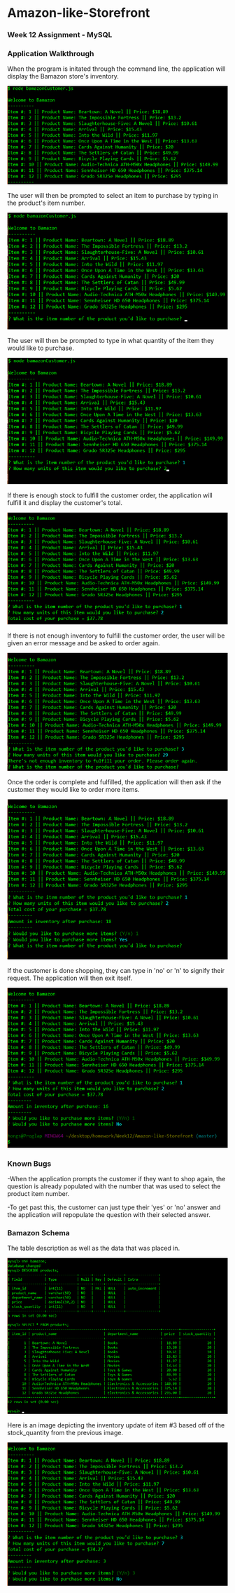 # Amazon-like-Storefront
### Week 12 Assignment - MySQL


### Application Walkthrough

When the program is initated through the command line, the application will display the Bamazon store's inventory.

 ![Image](screenshots/image1.png)

The user will then be prompted to select an item to purchase by typing in the product's item number.

 ![Image](screenshots/image2.png)

The user will then be prompted to type in what quantity of the item they would like to purchase.

 ![Image](screenshots/image3.png)

If there is enough stock to fulfill the customer order, the application will fulfill it and display the customer's total.

 ![Image](screenshots/image4.png)

If there is not enough inventory to fulfill the customer order, the user will be given an error message and be asked to order again.

 ![Image](screenshots/image5.png)

Once the order is complete and fulfilled, the application will then ask if the customer they would like to order more items.

 ![Image](screenshots/image6.png)

If the customer is done shopping, they can type in 'no' or 'n' to signify their request. The application will then exit itself.

 ![Image](screenshots/userExit.png)

### Known Bugs

-When the application prompts the customer if they want to shop again, the question is already populated with the number that was used to select the product item number.

-To get past this, the customer can just type their 'yes' or 'no' answer and the application will repopulate the question with their selected answer.

### Bamazon Schema

The table description as well as the data that was placed in.

 ![Image](screenshots/bamazon-schema.png)

Here is an image depicting the inventory update of item #3 based off of the stock_quantity from the previous image.

 ![Image](screenshots/bamazon-schema2.png)

